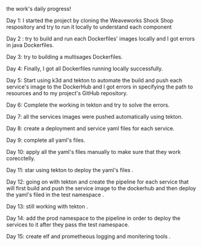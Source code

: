 the work's daily progress! 

Day 1:
I started the project by cloning the Weaveworks Shock Shop respository and try to run it locally to understand each component 

Day 2 :
try to build and run each Dockerfiles' images locally and I got errors in java Dockerfiles.

Day 3:
try to building a multisages Dockerfiles.

Day 4:
Finally, I got all Dockerfiles running locally successfully.

Day 5:
Start using k3d and tekton to automate the build and push each service's image to the DockerHub and I got errors in specifying the path to resources and to my project's GitHub repository.

Day 6:
Complete the working in tekton and try to solve the errors.

Day 7:
all the services images were pushed automatically using tekton.

Day 8:
create a deployment and service yaml files for each service.

Day 9:
complete all yaml's files.

Day 10:
apply all the yaml's files manually to make sure that they work corecctelly. 

Day 11:
star using tekton to deploy the yaml's files .

Day 12:
going on with tekton and create the pipeline for each service that will first build and push the service image to the dockerhub and then deploy the yaml's filed in the test namespace .

Day 13:
still working with tekton .

Day 14:
add the prod namespace to the pipeline in order to deploy the services to it after they pass the test namespace.

Day 15:
create elf and prometheous logging and monitering tools .



